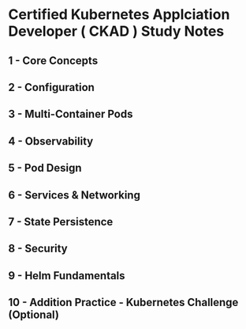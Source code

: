 # Certified Kubernetes Applciation Developer ( CKAD ) Study Notes

## 1 - Core Concepts

## 2 - Configuration

## 3 - Multi-Container Pods

## 4 - Observability 

## 5 - Pod Design

## 6 - Services & Networking

## 7 - State Persistence 

## 8 - Security

## 9 - Helm Fundamentals

## 10 - Addition Practice - Kubernetes Challenge (Optional)